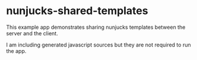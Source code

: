 nunjucks-shared-templates
=========================

This example app demonstrates sharing nunjucks templates between the server and the client.

I am including generated javascript sources but they are not required to run the app.